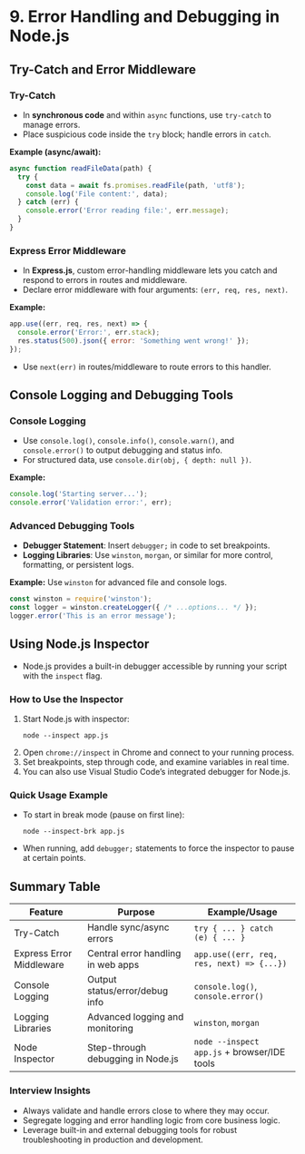 # 9. Error Handling and Debugging in Node.js

## Try-Catch and Error Middleware

### Try-Catch
- In **synchronous code** and within `async` functions, use `try-catch` to manage errors.
- Place suspicious code inside the `try` block; handle errors in `catch`.

**Example (async/await):**
```js
async function readFileData(path) {
  try {
    const data = await fs.promises.readFile(path, 'utf8');
    console.log('File content:', data);
  } catch (err) {
    console.error('Error reading file:', err.message);
  }
}
```

### Express Error Middleware
- In **Express.js**, custom error-handling middleware lets you catch and respond to errors in routes and middleware.
- Declare error middleware with four arguments: `(err, req, res, next)`.

**Example:**
```js
app.use((err, req, res, next) => {
  console.error('Error:', err.stack);
  res.status(500).json({ error: 'Something went wrong!' });
});
```
- Use `next(err)` in routes/middleware to route errors to this handler.

## Console Logging and Debugging Tools

### Console Logging
- Use `console.log()`, `console.info()`, `console.warn()`, and `console.error()` to output debugging and status info.
- For structured data, use `console.dir(obj, { depth: null })`.

**Example:**
```js
console.log('Starting server...');
console.error('Validation error:', err);
```

### Advanced Debugging Tools
- **Debugger Statement**: Insert `debugger;` in code to set breakpoints.
- **Logging Libraries**: Use `winston`, `morgan`, or similar for more control, formatting, or persistent logs.

**Example:** Use `winston` for advanced file and console logs.
```js
const winston = require('winston');
const logger = winston.createLogger({ /* ...options... */ });
logger.error('This is an error message');
```

## Using Node.js Inspector

- Node.js provides a built-in debugger accessible by running your script with the `inspect` flag.

### How to Use the Inspector
1. Start Node.js with inspector:
   ```
   node --inspect app.js
   ```
2. Open `chrome://inspect` in Chrome and connect to your running process.
3. Set breakpoints, step through code, and examine variables in real time.
4. You can also use Visual Studio Code’s integrated debugger for Node.js.

### Quick Usage Example
- To start in break mode (pause on first line):
  ```
  node --inspect-brk app.js
  ```
- When running, add `debugger;` statements to force the inspector to pause at certain points.

## Summary Table

| Feature                | Purpose                             | Example/Usage                                |
|------------------------|-------------------------------------|----------------------------------------------|
| Try-Catch              | Handle sync/async errors            | `try { ... } catch (e) { ... }`              |
| Express Error Middleware| Central error handling in web apps  | `app.use((err, req, res, next) => {...})`    |
| Console Logging        | Output status/error/debug info      | `console.log()`, `console.error()`           |
| Logging Libraries      | Advanced logging and monitoring     | `winston`, `morgan`                          |
| Node Inspector         | Step-through debugging in Node.js   | `node --inspect app.js` + browser/IDE tools  |

### Interview Insights
- Always validate and handle errors close to where they may occur.
- Segregate logging and error handling logic from core business logic.
- Leverage built-in and external debugging tools for robust troubleshooting in production and development.
